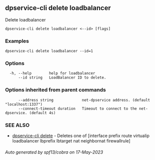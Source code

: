 ## dpservice-cli delete loadbalancer

Delete loadbalancer

```
dpservice-cli delete loadbalancer <--id> [flags]
```

### Examples

```
dpservice-cli delete loadbalancer --id=1
```

### Options

```
  -h, --help        help for loadbalancer
      --id string   LoadBalancer ID to delete.
```

### Options inherited from parent commands

```
      --address string             net-dpservice address. (default "localhost:1337")
      --connect-timeout duration   Timeout to connect to the net-dpservice. (default 4s)
```

### SEE ALSO

* [dpservice-cli delete](dpservice-cli_delete.md)	 - Deletes one of [interface prefix route virtualip loadbalancer lbprefix lbtarget nat neighbornat firewallrule]

###### Auto generated by spf13/cobra on 17-May-2023
